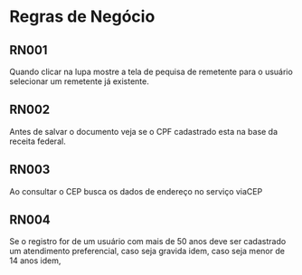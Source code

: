 # Regras de Negócio

## RN001
Quando clicar na lupa mostre a tela de pequisa de remetente para o usuário selecionar um remetente já existente.

## RN002
Antes de salvar o documento veja se o CPF cadastrado esta na base da receita federal.

## RN003
Ao consultar o CEP busca os dados de endereço no serviço viaCEP

## RN004
Se o registro for de um usuário com mais de 50 anos deve ser cadastrado um atendimento preferencial, caso seja gravida idem, caso seja menor de 14 anos idem, 